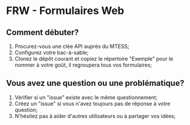# FRW - Formulaires Web

## Comment débuter?
1. Procurez-vous une clée API auprès du MTESS;
2. Configurez votre bac-à-sable;
3. Clonez le dépôt courant et copiez le répertoire "Exemple" pour le nommer à votre goût, il regroupera tous vos formulaires;


## Vous avez une question ou une problématique?

1. Vérifier si un "issue" existe avec le même questionnement;
2. Créez un "issue" si vous n'avez toujours pas de réponse à votre question;
3. N'hésitez pas à aider d'autres utilisateurs ou à partager vos idées;
